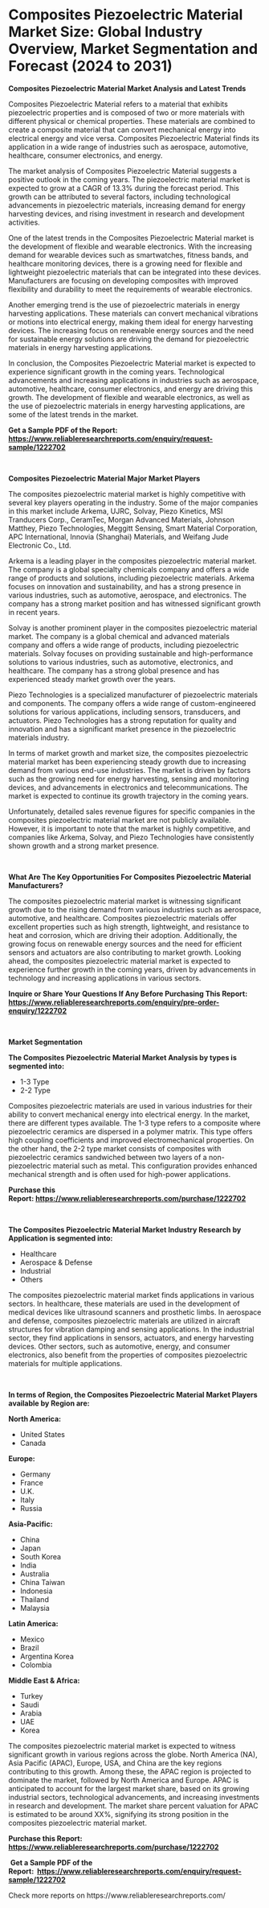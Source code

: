 <p><h1>Composites Piezoelectric Material Market Size: Global Industry Overview, Market Segmentation and Forecast (2024 to 2031)</h1></p><p><strong>Composites Piezoelectric Material Market Analysis and Latest Trends</strong></p>
<p><p>Composites Piezoelectric Material refers to a material that exhibits piezoelectric properties and is composed of two or more materials with different physical or chemical properties. These materials are combined to create a composite material that can convert mechanical energy into electrical energy and vice versa. Composites Piezoelectric Material finds its application in a wide range of industries such as aerospace, automotive, healthcare, consumer electronics, and energy.</p><p>The market analysis of Composites Piezoelectric Material suggests a positive outlook in the coming years. The piezoelectric material market is expected to grow at a CAGR of 13.3% during the forecast period. This growth can be attributed to several factors, including technological advancements in piezoelectric materials, increasing demand for energy harvesting devices, and rising investment in research and development activities.</p><p>One of the latest trends in the Composites Piezoelectric Material market is the development of flexible and wearable electronics. With the increasing demand for wearable devices such as smartwatches, fitness bands, and healthcare monitoring devices, there is a growing need for flexible and lightweight piezoelectric materials that can be integrated into these devices. Manufacturers are focusing on developing composites with improved flexibility and durability to meet the requirements of wearable electronics.</p><p>Another emerging trend is the use of piezoelectric materials in energy harvesting applications. These materials can convert mechanical vibrations or motions into electrical energy, making them ideal for energy harvesting devices. The increasing focus on renewable energy sources and the need for sustainable energy solutions are driving the demand for piezoelectric materials in energy harvesting applications.</p><p>In conclusion, the Composites Piezoelectric Material market is expected to experience significant growth in the coming years. Technological advancements and increasing applications in industries such as aerospace, automotive, healthcare, consumer electronics, and energy are driving this growth. The development of flexible and wearable electronics, as well as the use of piezoelectric materials in energy harvesting applications, are some of the latest trends in the market.</p></p>
<p><strong>Get a Sample PDF of the Report:&nbsp; <a href="https://www.reliableresearchreports.com/enquiry/request-sample/1222702">https://www.reliableresearchreports.com/enquiry/request-sample/1222702</a></strong></p>
<p>&nbsp;</p>
<p><strong>Composites Piezoelectric Material Major Market Players</strong></p>
<p><p>The composites piezoelectric material market is highly competitive with several key players operating in the industry. Some of the major companies in this market include Arkema, UJRC, Solvay, Piezo Kinetics, MSI Tranducers Corp., CeramTec, Morgan Advanced Materials, Johnson Matthey, Piezo Technologies, Meggitt Sensing, Smart Material Corporation, APC International, Innovia (Shanghai) Materials, and Weifang Jude Electronic Co., Ltd.</p><p>Arkema is a leading player in the composites piezoelectric material market. The company is a global specialty chemicals company and offers a wide range of products and solutions, including piezoelectric materials. Arkema focuses on innovation and sustainability, and has a strong presence in various industries, such as automotive, aerospace, and electronics. The company has a strong market position and has witnessed significant growth in recent years.</p><p>Solvay is another prominent player in the composites piezoelectric material market. The company is a global chemical and advanced materials company and offers a wide range of products, including piezoelectric materials. Solvay focuses on providing sustainable and high-performance solutions to various industries, such as automotive, electronics, and healthcare. The company has a strong global presence and has experienced steady market growth over the years.</p><p>Piezo Technologies is a specialized manufacturer of piezoelectric materials and components. The company offers a wide range of custom-engineered solutions for various applications, including sensors, transducers, and actuators. Piezo Technologies has a strong reputation for quality and innovation and has a significant market presence in the piezoelectric materials industry.</p><p>In terms of market growth and market size, the composites piezoelectric material market has been experiencing steady growth due to increasing demand from various end-use industries. The market is driven by factors such as the growing need for energy harvesting, sensing and monitoring devices, and advancements in electronics and telecommunications. The market is expected to continue its growth trajectory in the coming years.</p><p>Unfortunately, detailed sales revenue figures for specific companies in the composites piezoelectric material market are not publicly available. However, it is important to note that the market is highly competitive, and companies like Arkema, Solvay, and Piezo Technologies have consistently shown growth and a strong market presence.</p></p>
<p>&nbsp;</p>
<p><strong>What Are The Key Opportunities For Composites Piezoelectric Material Manufacturers?</strong></p>
<p><p>The composites piezoelectric material market is witnessing significant growth due to the rising demand from various industries such as aerospace, automotive, and healthcare. Composites piezoelectric materials offer excellent properties such as high strength, lightweight, and resistance to heat and corrosion, which are driving their adoption. Additionally, the growing focus on renewable energy sources and the need for efficient sensors and actuators are also contributing to market growth. Looking ahead, the composites piezoelectric material market is expected to experience further growth in the coming years, driven by advancements in technology and increasing applications in various sectors.</p></p>
<p><strong>Inquire or Share Your Questions If Any Before Purchasing This Report: <a href="https://www.reliableresearchreports.com/enquiry/pre-order-enquiry/1222702">https://www.reliableresearchreports.com/enquiry/pre-order-enquiry/1222702</a></strong></p>
<p>&nbsp;</p>
<p><strong>Market Segmentation</strong></p>
<p><strong>The Composites Piezoelectric Material Market Analysis by types is segmented into:</strong></p>
<p><ul><li>1-3 Type</li><li>2-2 Type</li></ul></p>
<p><p>Composites piezoelectric materials are used in various industries for their ability to convert mechanical energy into electrical energy. In the market, there are different types available. The 1-3 type refers to a composite where piezoelectric ceramics are dispersed in a polymer matrix. This type offers high coupling coefficients and improved electromechanical properties. On the other hand, the 2-2 type market consists of composites with piezoelectric ceramics sandwiched between two layers of a non-piezoelectric material such as metal. This configuration provides enhanced mechanical strength and is often used for high-power applications.</p></p>
<p><strong>Purchase this Report:&nbsp;<a href="https://www.reliableresearchreports.com/purchase/1222702">https://www.reliableresearchreports.com/purchase/1222702</a></strong></p>
<p>&nbsp;</p>
<p><strong>The Composites Piezoelectric Material Market Industry Research by Application is segmented into:</strong></p>
<p><ul><li>Healthcare</li><li>Aerospace & Defense</li><li>Industrial</li><li>Others</li></ul></p>
<p><p>The composites piezoelectric material market finds applications in various sectors. In healthcare, these materials are used in the development of medical devices like ultrasound scanners and prosthetic limbs. In aerospace and defense, composites piezoelectric materials are utilized in aircraft structures for vibration damping and sensing applications. In the industrial sector, they find applications in sensors, actuators, and energy harvesting devices. Other sectors, such as automotive, energy, and consumer electronics, also benefit from the properties of composites piezoelectric materials for multiple applications.</p></p>
<p>&nbsp;</p>
<p><strong>In terms of Region, the Composites Piezoelectric Material Market Players available by Region are:</strong></p>
<p>
    <p> <strong> North America: </strong>
        <ul>
            <li>United States</li>
            <li>Canada</li>
        </ul>
        </p> 
    <p> <strong> Europe: </strong>
        <ul>
            <li>Germany</li>
            <li>France</li>
            <li>U.K.</li>
            <li>Italy</li>
            <li>Russia</li>
        </ul>
        </p> 
    <p> <strong> Asia-Pacific: </strong>
        <ul>
            <li>China</li>
            <li>Japan</li>
            <li>South Korea</li>
            <li>India</li>
            <li>Australia</li>
            <li>China Taiwan</li>
            <li>Indonesia</li>
            <li>Thailand</li>
            <li>Malaysia</li>
        </ul>
        </p> 
    <p> <strong> Latin America: </strong>
        <ul>
            <li>Mexico</li>
            <li>Brazil</li>
            <li>Argentina Korea</li>
            <li>Colombia</li>
        </ul>
        </p> 
    <p> <strong> Middle East & Africa: </strong>
        <ul>
            <li>Turkey</li>
            <li>Saudi</li>
            <li>Arabia</li>
            <li>UAE</li>
            <li>Korea</li>
        </ul>
    </p>
    </p>
<p><p>The composites piezoelectric material market is expected to witness significant growth in various regions across the globe. North America (NA), Asia Pacific (APAC), Europe, USA, and China are the key regions contributing to this growth. Among these, the APAC region is projected to dominate the market, followed by North America and Europe. APAC is anticipated to account for the largest market share, based on its growing industrial sectors, technological advancements, and increasing investments in research and development. The market share percent valuation for APAC is estimated to be around XX%, signifying its strong position in the composites piezoelectric material market.</p></p>
<p><strong>Purchase this Report: <a href="https://www.reliableresearchreports.com/purchase/1222702">https://www.reliableresearchreports.com/purchase/1222702</a></strong></p>
<p>&nbsp;<strong>Get a Sample PDF of the Report:&nbsp;&nbsp;<a href="https://www.reliableresearchreports.com/enquiry/request-sample/1222702">https://www.reliableresearchreports.com/enquiry/request-sample/1222702</a></strong></p>
<p><strong></strong></p>
<p>Check more reports on https://www.reliableresearchreports.com/</p>